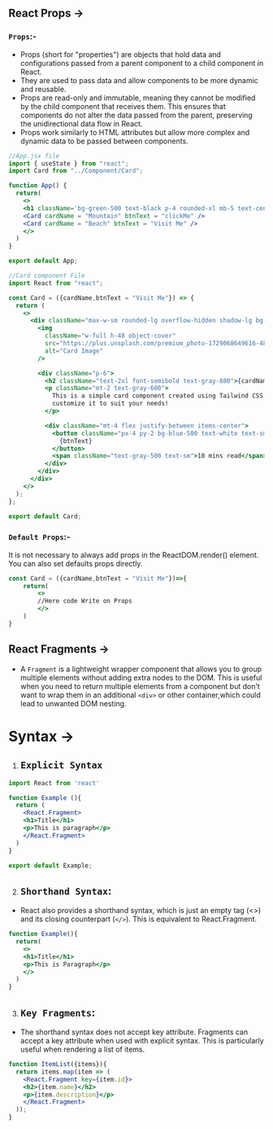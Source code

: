 ## React Props ->

### `Props`:-

- Props (short for "properties") are objects that hold data and configurations passed from a parent component to a child component in React.
- They are used to pass data and allow components to be more dynamic and reusable.
- Props are read-only and immutable, meaning they cannot be modified by the child component that receives them. This ensures that components do not alter the data passed from the parent, preserving the unidirectional data flow in React.
- Props work similarly to HTML attributes but allow more complex and dynamic data to be passed between components.

```jsx
//App.jsx file
import { useState } from "react";
import Card from "../Component/Card";

function App() {
  return(
    <>
    <h1 className='bg-green-500 text-black p-4 rounded-xl mb-5 text-center'>Tailwind CSS Learning</h1>
    <Card cardName = "Mountain" btnText = "clickMe" />
    <Card cardName = "Beach" btnText = "Visit Me" />
    </>
  )
}

export default App;
```

```jsx
//Card component File
import React from "react";

const Card = ({cardName,btnText = "Visit Me"}) => {
  return (
    <>
      <div className="max-w-sm rounded-lg overflow-hidden shadow-lg bg-white flex align-middle justify-center flex-col">
        <img
          className="w-full h-48 object-cover"
          src="https://plus.unsplash.com/premium_photo-1729068649616-48b0254eed5d?q=80&w=1858&auto=format&fit=crop&ixlib=rb-4.0.3&ixid=M3wxMjA3fDB8MHxwaG90by1wYWdlfHx8fGVufDB8fHx8fA%3D%3D"
          alt="Card Image"
        />

        <div className="p-6">
          <h2 className="text-2xl font-semibold text-gray-800">{cardName}</h2>
          <p className="mt-2 text-gray-600">
            This is a simple card component created using Tailwind CSS. You can
            customize it to suit your needs!
          </p>

          <div className="mt-4 flex justify-between items-center">
            <button className="px-4 py-2 bg-blue-500 text-white text-sm font-semibold rounded hover:bg-blue-600">
              {btnText}
            </button>
            <span className="text-gray-500 text-sm">10 mins read</span>
          </div>
        </div>
      </div>
    </>
  );
};

export default Card;
```

### `Default Props`:-

It is not necessary to always add props in the ReactDOM.render() element. You can also set defaults props directly.

```jsx
const Card = ({cardName,btnText = "Visit Me"})=>{
    return(
        <>
        //Here code Write on Props 
        </>
    )
}
```

## React Fragments ->

- A `Fragment` is a lightweight wrapper component that allows you to group multiple elements without adding extra nodes to the DOM. This is useful when you need to return multiple elements from a component but don't want to wrap them in an additional `<div>` or other container,which could lead to unwanted DOM nesting.

# Syntax ->

1. ## `Explicit Syntax`

```jsx
import React from 'react'

function Example (){
  return (
    <React.Fragment>
    <h1>Title</h1>
    <p>This is paragraph</p>
    </React.Fragment>
  )
}

export default Example;
```

2. ## `Shorthand Syntax`:

- React also provides a shorthand syntax, which is just an empty tag (<>) and its closing counterpart (`</>`). This is equivalent to React.Fragment.

```jsx
function Example(){
  return(
    <>
    <h1>Title</h1>
    <p>This is Paragraph</p>
    </>
  )
}
```

3. ## `Key Fragments`:

- The shorthand syntax does not accept key attribute. Fragments can accept a key attribute when used with explicit syntax. This is particularly useful when rendering a list of items.

```jsx
function ItemList({items}){
  return items.map(item => (
    <React.Fragment key={item.id}> 
    <h2>{item.name}</h2>
    <p>{item.description}</p>
    </React.Fragment>
  ));
}
```
